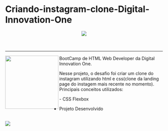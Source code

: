 # Criando-instagram-clone-Digital-Innovation-One

<div align="center">
  <img  src="https://user-images.githubusercontent.com/79542325/156683659-f2c46e40-dc04-4540-b289-7e8024c62a72.PNG" >
</div>
<br>
<br>

<hr>
  <div>
  <img  height="170px"align="left"src="https://user-images.githubusercontent.com/79542325/156684838-eda6754f-6865-4f06-ac72-13b95b04a6b6.PNG" >
  <p align="left">BootCamp de HTML Web Developer da Digital Innovation One.</p>
  <p>Nesse projeto, o desafio foi criar um clone do instagram utilizando html e css(clone da landing page do instagem mais recente no momento).
  Principais conceitos utilizados:<p>
  - CSS Flexbox<br>
</div>

- Projeto Desenvolvido
<br>
  <img src="https://user-images.githubusercontent.com/79542325/156687104-eeda9c07-7c80-4334-bb63-e2878d36a76b.PNG" >

